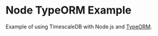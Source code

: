 # Node TypeORM Example

Example of using TimescaleDB with Node.js and [TypeORM](https://typeorm.io/).
